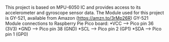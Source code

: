 This project is based on MPU-6050 IC and provides access to its accelerometer and gyroscope sensor data. The Module used for this project is GY-521, available from Amazon (https://amzn.to/3rMp26R)
GY-521 Module connections to Raspberry Pie Pico board:
*VCC --> Pico pin 36 (3V3)
*GND --> Pico pin 38 (GND)
*SCL --> Pico pin 2 (GP1)
*SDA --> Pico pin 1 (GP0)
